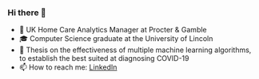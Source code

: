 ### Hi there 👋
- 💼 UK Home Care Analytics Manager at Procter & Gamble
- 🎓 Computer Science graduate at the University of Lincoln
- 🌱 Thesis on the effectiveness of multiple machine learning algorithms, to establish the best suited at diagnosing COVID-19
- 📫 How to reach me: [LinkedIn](https://www.linkedin.com/in/laurenceabrown/)

<!--
**laurencebrwn/laurencebrwn** is a ✨ _special_ ✨ repository because its `README.md` (this file) appears on your GitHub profile.

Here are some ideas to get you started:

- 🔭 I’m currently working on ...
- 🌱 I’m currently learning ...
- 👯 I’m looking to collaborate on ...
- 🤔 I’m looking for help with ...
- 💬 Ask me about ...
- 📫 How to reach me: ...
- 😄 Pronouns: ...
- ⚡ Fun fact: ...
-->
